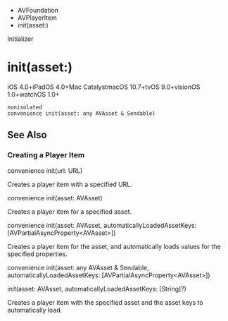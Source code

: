 

- AVFoundation
- AVPlayerItem
-  init(asset:) 

Initializer

# init(asset:)

iOS 4.0+iPadOS 4.0+Mac CatalystmacOS 10.7+tvOS 9.0+visionOS 1.0+watchOS 1.0+

``` source
nonisolated
convenience init(asset: any AVAsset & Sendable)
```

## See Also

### Creating a Player Item

convenience init(url: URL)

Creates a player item with a specified URL.

convenience init(asset: AVAsset)

Creates a player item for a specified asset.

convenience init(asset: AVAsset, automaticallyLoadedAssetKeys: [AVPartialAsyncProperty&lt;AVAsset>])

Creates a player item for the asset, and automatically loads values for the specified properties.

convenience init(asset: any AVAsset &amp; Sendable, automaticallyLoadedAssetKeys: [AVPartialAsyncProperty&lt;AVAsset>])

init(asset: AVAsset, automaticallyLoadedAssetKeys: [String]?)

Creates a player item with the specified asset and the asset keys to automatically load.

